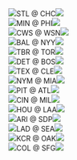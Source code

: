 <div class="matchup"><img src="/assets/images/mlb/STL.svg" class="team-logo" /><span class="team-name">STL</span><span class="at"> @ </span><span class="team-name bold">CHC</span><img src="/assets/images/mlb/CHC.svg" class="team-logo" /></div><div class="matchup"><img src="/assets/images/mlb/MIN.svg" class="team-logo" /><span class="team-name">MIN</span><span class="at"> @ </span><span class="team-name bold">PHI</span><img src="/assets/images/mlb/PHI.svg" class="team-logo" /></div><div class="matchup"><img src="/assets/images/mlb/CWS.svg" class="team-logo" /><span class="team-name bold">CWS</span><span class="at"> @ </span><span class="team-name">WSN</span><img src="/assets/images/mlb/WSN.svg" class="team-logo" /></div><div class="matchup"><img src="/assets/images/mlb/BAL.svg" class="team-logo" /><span class="team-name">BAL</span><span class="at"> @ </span><span class="team-name bold">NYY</span><img src="/assets/images/mlb/NYY.svg" class="team-logo" /></div><div class="matchup"><img src="/assets/images/mlb/TBR.svg" class="team-logo" /><span class="team-name">TBR</span><span class="at"> @ </span><span class="team-name bold">TOR</span><img src="/assets/images/mlb/TOR.svg" class="team-logo" /></div><div class="matchup"><img src="/assets/images/mlb/DET.svg" class="team-logo" /><span class="team-name">DET</span><span class="at"> @ </span><span class="team-name bold">BOS</span><img src="/assets/images/mlb/BOS.svg" class="team-logo" /></div><div class="matchup"><img src="/assets/images/mlb/TEX.svg" class="team-logo" /><span class="team-name bold">TEX</span><span class="at"> @ </span><span class="team-name">CLE</span><img src="/assets/images/mlb/CLE.svg" class="team-logo" /></div><div class="matchup"><img src="/assets/images/mlb/NYM.svg" class="team-logo" /><span class="team-name bold">NYM</span><span class="at"> @ </span><span class="team-name">MIA</span><img src="/assets/images/mlb/MIA.svg" class="team-logo" /></div><div class="matchup"><img src="/assets/images/mlb/PIT.svg" class="team-logo" /><span class="team-name">PIT</span><span class="at"> @ </span><span class="team-name bold">ATL</span><img src="/assets/images/mlb/ATL.svg" class="team-logo" /></div><div class="matchup"><img src="/assets/images/mlb/CIN.svg" class="team-logo" /><span class="team-name">CIN</span><span class="at"> @ </span><span class="team-name bold">MIL</span><img src="/assets/images/mlb/MIL.svg" class="team-logo" /></div><div class="matchup"><img src="/assets/images/mlb/HOU.svg" class="team-logo" /><span class="team-name bold">HOU</span><span class="at"> @ </span><span class="team-name">LAA</span><img src="/assets/images/mlb/LAA.svg" class="team-logo" /></div><div class="matchup"><img src="/assets/images/mlb/ARI.svg" class="team-logo" /><span class="team-name">ARI</span><span class="at"> @ </span><span class="team-name bold">SDP</span><img src="/assets/images/mlb/SDP.svg" class="team-logo" /></div><div class="matchup"><img src="/assets/images/mlb/LAD.svg" class="team-logo" /><span class="team-name bold">LAD</span><span class="at"> @ </span><span class="team-name">SEA</span><img src="/assets/images/mlb/SEA.svg" class="team-logo" /></div><div class="matchup"><img src="/assets/images/mlb/KCR.svg" class="team-logo" /><span class="team-name">KCR</span><span class="at"> @ </span><span class="team-name bold">OAK</span><img src="/assets/images/mlb/OAK.svg" class="team-logo" /></div><div class="matchup"><img src="/assets/images/mlb/COL.svg" class="team-logo" /><span class="team-name">COL</span><span class="at"> @ </span><span class="team-name bold">SFG</span><img src="/assets/images/mlb/SFG.svg" class="team-logo" /></div>